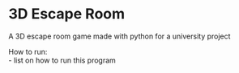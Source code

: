 # 3D Escape Room
A 3D escape room game made with python for a university project

How to run:  
    - list on how to run this program
